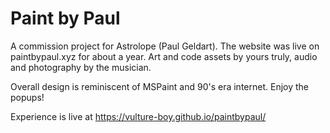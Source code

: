 # Paint by Paul

A commission project for Astrolope (Paul Geldart). The website was live on paintbypaul.xyz for about a year. 
Art and code assets by yours truly, audio and photography by the musician.

Overall design is reminiscent of MSPaint and 90's era internet. Enjoy the popups!

Experience is live at https://vulture-boy.github.io/paintbypaul/
